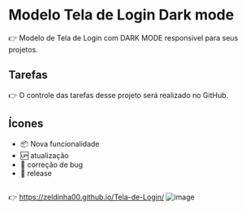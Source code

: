 # Modelo Tela de Login Dark mode

 :point_right: Modelo de Tela de Login com DARK MODE responsivel para seus projetos.

## Tarefas

:point_right: O controle das tarefas desse projeto será realizado no GitHub.

## Ícones
- :package: Nova funcionalidade
- :up: atualização
- :lady_beetle: correção de bug
- :checkered_flag: release

##
:point_right: https://zeldinha00.github.io/Tela-de-Login/
![image](https://user-images.githubusercontent.com/14182590/172028843-89fec082-46b4-4a4c-b920-1d5066ebf9ae.png)
